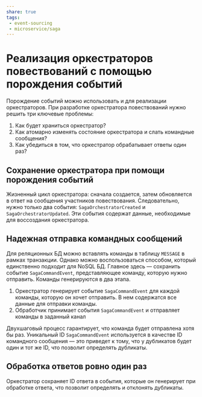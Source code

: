 ```yaml
---
share: true
tags:
 - event-sourcing
 - microservice/saga
---
```

# Реализация оркестраторов повествований с помощью порождения событий
Порождение событий можно использовать и для реализации оркестраторов.
При разработке оркестратора повествований нужно решить три ключевые проблемы:
1. Как будет храниться оркестратор?
2. Как атомарно изменять состояние оркестратора и слать командные сообщения?
3. Как убедиться в том, что оркестратор обрабатывает ответы один раз?
## Сохранение оркестратора при помощи порождения событий
Жизненный цикл оркестратора: сначала создается, затем обновляется в ответ на сообщения участников повествования. Следовательно, нужно только два события: `SagaOrchestratorCreated` и `SagaOrchestratorUpdated`. Эти события содержат данные, необходимые для воссоздания оркестратора.
## Надежная отправка командных сообщений
Для реляционных БД можно вставлять команды в таблицу `MESSAGE` в рамках транзакции. Однако можно воспользоваться способом, который единственно подходит для NoSQL БД.
Главное здесь — сохранить событие `SagaCommandEvent`, представляющее команду, которую нужно отправить.
Команды генерируются в два этапа.
1. Оркестратор генерирует событие `SagaCommandEvent` для каждой команды, которую он хочет отправить. В нем содержатся все данные для отправки команды.
2. Обработчик принимает события `SagaCommandEvent` и отправляет команды в заданный канал

Двухшаговый процесс гарантирует, что команда будет отправлена хотя бы раз. Уникальный ID `SagaCommandEvent` используется в качестве ID командного сообщения — это приведет к тому, что у дубликатов будет один и тот же ID, что позволит определять дубликаты.
## Обработка ответов ровно один раз
Оркестратор сохраняет ID ответа в события, которые он генерирует при обработке ответа, что позволит определять и отклонять дубликаты.